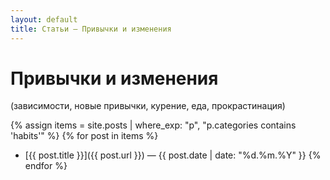 ```yaml
---
layout: default
title: Статьи — Привычки и изменения
---
```


# Привычки и изменения  
(зависимости, новые привычки, курение, еда, прокрастинация)

{% assign items = site.posts | where_exp: "p", "p.categories contains 'habits'" %}
{% for post in items %}
- [{{ post.title }}]({{ post.url }}) — {{ post.date | date: "%d.%m.%Y" }}
{% endfor %}